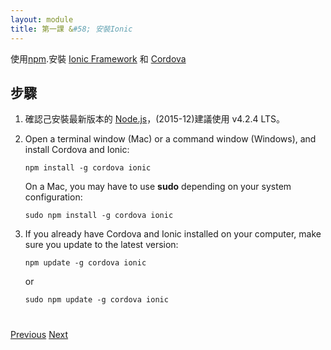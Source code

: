 ```yaml
---
layout: module
title: 第一課 &#58; 安裝Ionic
---
```

使用[npm](https://www.npmjs.com/).安裝 [Ionic Framework](http://ionicframework.com/) 和 [Cordova](http://cordova.apache.org/) 

## 步驟

1. 確認己安裝最新版本的 [Node.js](http://nodejs.org/)，(2015-12)建議使用 v4.2.4 LTS。

1. Open a terminal window (Mac) or a command window (Windows), and install Cordova and Ionic:

    ```
    npm install -g cordova ionic
    ```

    On a Mac, you may have to use **sudo** depending on your system configuration:

    ```
    sudo npm install -g cordova ionic
    ```

1. If you already have Cordova and Ionic installed on your computer, make sure you update to the latest version:

    ```
    npm update -g cordova ionic
    ```

    or

    ```
    sudo npm update -g cordova ionic
    ```

<div class="row" style="margin-top:40px;">
<div class="col-sm-12">
<a href="index.html" class="btn btn-default"><i class="glyphicon glyphicon-chevron-left"></i> 
Previous</a>
<a href="start-node-server.html" class="btn btn-default pull-right">Next <i class="glyphicon 
glyphicon-chevron-right"></i></a>
</div>
</div>